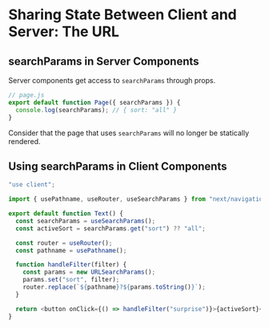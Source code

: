 # Sharing State Between Client and Server: The URL

## searchParams in Server Components

Server components get access to `searchParams` through props.

```js
// page.js
export default function Page({ searchParams }) {
  console.log(searchParams); // { sort: "all" }
}
```

Consider that the page that uses `searchParams` will no longer be statically rendered.

## Using searchParams in Client Components

```js
"use client";

import { usePathname, useRouter, useSearchParams } from "next/navigation";

export default function Text() {
  const searchParams = useSearchParams();
  const activeSort = searchParams.get("sort") ?? "all";

  const router = useRouter();
  const pathname = usePathname();

  function handleFilter(filter) {
    const params = new URLSearchParams();
    params.set("sort", filter);
    router.replace(`${pathname}?${params.toString()}`);
  }

  return <button onClick={() => handleFilter("surprise")}>{activeSort}</button>;
}
```
